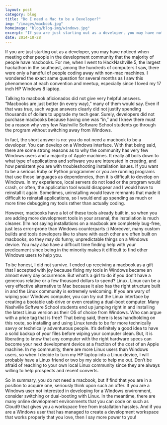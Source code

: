 ```yaml
---
layout: post
category: blog
title: "Do I need a Mac to be a Developer?"
img: "/images/macbook.jpg"
homeimage: "blog/blog-img/windows.jpg"
excerpt: "If you are just starting out as a developer, you may have noticed that the majority of people have macbooks. What gives?"
date: 2014-10-28
---
```


If you are just starting out as a developer, you may have noticed when meeting other people in the development community that the majority of people have macbooks. For me, when I went to HackNashville 5, the largest hackathon in the southeast, among the hundreds of computers I saw, there were only a handful of people coding away with non-mac machines. I wondered the exact same question for several months as I saw this phenomenon at each convention and meetup, especially since I loved my 17 inch HP Windows 8 laptop.

Talking to macbook aficionados did not give very helpful answers. “Macbooks are just better (in every way),” many of them would say. Even if that was true, such vague answers clearly did not justify spending thousands of dollars to upgrade my tech gear. Surely, developers did not purchase macbooks because having one was “in,” and I knew there must be a reason why very few Nashville Software School students go through the program without switching away from Windows.

In fact, the short answer is no: you do not need a macbook to be a developer. You can develop on a Windows interface. With that being said, there are some strong reasons as to why the community has very few Windows users and a majority of Apple machines. It really all boils down to what type of applications and software you are interested in creating, and how persistent you are with troubleshooting installation issues. If you want to be a serious Ruby or Python programmer or you are running programs that use those languages as dependencies, then it is difficult to develop on Windows. In my experience, local servers do not load or the program would crash, or often, the application tool would disappear and I would have to reinstall it again. Sometimes, uninstalling would leave remnants that made it difficult to reinstall applications, so I would end up spending as much or more time debugging my tools rather than actually coding.

However, macbooks have a lot of these tools already built in, so when you are adding more development tools in your arsenal, the installation is much cleaner. (I’m not saying installations on a macbook are completely bug-free, just less error-prone than Windows counterparts :) Moreover, many custom builds and tools developers like to share with each other are often built on macbooks, so they may do funny, unpredictable things on a Windows device. You may also have a difficult time finding help with your predicament since being in the minority makes it difficult to find other Windows users to help you.

To be honest, I did not survive. I ended up receiving a macbook as a gift that I accepted with joy because fixing my tools in Windows became an almost every day occurrence. But what’s a girl to do if you don’t have a generous relative or a few thousand dollars to spend? Linux. Linux can be a very effective alternative to Mac because it also has the right structure built in and the Linux community is extremely welcoming. If you are wary of wiping your Windows computer, you can try out the Linux interface by creating a bootable usb drive or even creating a dual-boot computer. Many Nashville Software School students end up jumping right in and installing the latest Linux version as their OS of choice from Windows. Who can argue with a price tag that is free? That being said, there is less handholding on this route, so installing and using Linux tends to be for more technically savvy or technically adventurous people. It’s definitely a good idea to have a solid backup of your files before wiping your computer clean. But, it is liberating to know that any computer with the right hardware specs can become your next development device at a fraction of the cost of an Apple machine. In my community, there are more Linux users than Windows users, so when I decide to turn my HP laptop into a Linux device, I will probably have a Linux friend or two by my side to help me out. Don’t be afraid of reaching to your own local Linux community since they are always willing to help prospects and recent converts.

So in summary, you do not need a macbook, but if find that you are in a position to acquire one, seriously think upon such an offer. If you are a Windows user not interested in developing for a Windows environment, consider switching or dual-booting with Linux. In the meantime, there are many online development environments that you can code on such as Cloud9 that gives you a workspace free from installation hassles. And if you are a Windows user that has managed to create a development workspace that works properly that you love, then I say more power to you!
